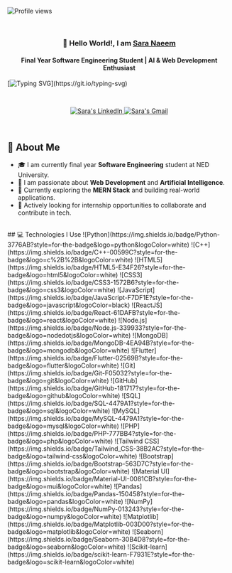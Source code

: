 <p align="left"> <img src="https://komarev.com/ghpvc/?username=saranaeem1&label=Profile%20views&color=0e75b6&style=flat" alt="Profile views" /> </p>
<br/>
<h3 align="center">
         👋 Hello World!, I am
                <b><a target="_blank" href="www.linkedin.com/in/sara-naeem-7072b322a">Sara Naeem</a></b> 
</h3>
<h4 align="center">
         Final Year Software Engineering Student | AI & Web Development Enthusiast
</h4>

[![Typing SVG](https://readme-typing-svg.herokuapp.com?font=Fira+Code&pause=1000&color=00ADEF&width=600&lines=Software+Engineer+%7C+AI+and+Web+Development+Enthusiast;)](https://git.io/typing-svg)

<br/>

<p align="center">
 <a href="www.linkedin.com/in/sara-naeem-7072b322a" target="_blank">
  <img src="https://img.shields.io/badge/LinkedIn-0077B5?style=for-the-badge&logo=linkedin&logoColor=white" alt="Sara's LinkedIn"/>
 </a>
<a href="mailto:saranaeem754@gmail.com" target="_blank">
  <img src="https://img.shields.io/badge/Gmail-D14836?style=for-the-badge&logo=gmail&logoColor=white" alt="Sara's Gmail"/>
</a>
</p>

<br/>

## 🌟 About Me

<p>
<!--   <img align="right" width="250" src="/assets/programmer.png" alt="Coding gif"/> -->
         
  - 🎓 I am currently final year **Software Engineering** student at NED University.
  - 🌱 I am passionate about **Web Development** and **Artificial Intelligence**.
  - 🚀 Currently exploring the **MERN Stack** and building real-world applications.
  - 🎯 Actively looking for internship opportunities to collaborate and contribute in tech.
</p>

<br/>
## 💻 Technologies I Use
![Python](https://img.shields.io/badge/Python-3776AB?style=for-the-badge&logo=python&logoColor=white)
![C++](https://img.shields.io/badge/C++-00599C?style=for-the-badge&logo=c%2B%2B&logoColor=white)
![HTML5](https://img.shields.io/badge/HTML5-E34F26?style=for-the-badge&logo=html5&logoColor=white)
![CSS3](https://img.shields.io/badge/CSS3-1572B6?style=for-the-badge&logo=css3&logoColor=white)
![JavaScript](https://img.shields.io/badge/JavaScript-F7DF1E?style=for-the-badge&logo=javascript&logoColor=black)
![ReactJS](https://img.shields.io/badge/React-61DAFB?style=for-the-badge&logo=react&logoColor=white)
![Node.js](https://img.shields.io/badge/Node.js-339933?style=for-the-badge&logo=nodedotjs&logoColor=white)
![MongoDB](https://img.shields.io/badge/MongoDB-4EA94B?style=for-the-badge&logo=mongodb&logoColor=white)
![Flutter](https://img.shields.io/badge/Flutter-02569B?style=for-the-badge&logo=flutter&logoColor=white)
![Git](https://img.shields.io/badge/Git-F05032?style=for-the-badge&logo=git&logoColor=white)
![GitHub](https://img.shields.io/badge/GitHub-181717?style=for-the-badge&logo=github&logoColor=white)
![SQL](https://img.shields.io/badge/SQL-4479A1?style=for-the-badge&logo=sql&logoColor=white)
![MySQL](https://img.shields.io/badge/MySQL-4479A1?style=for-the-badge&logo=mysql&logoColor=white)
![PHP](https://img.shields.io/badge/PHP-777BB4?style=for-the-badge&logo=php&logoColor=white)
![Tailwind CSS](https://img.shields.io/badge/Tailwind_CSS-38B2AC?style=for-the-badge&logo=tailwind-css&logoColor=white)
![Bootstrap](https://img.shields.io/badge/Bootstrap-563D7C?style=for-the-badge&logo=bootstrap&logoColor=white)
![Material UI](https://img.shields.io/badge/Material-UI-0081CB?style=for-the-badge&logo=mui&logoColor=white)
![Pandas](https://img.shields.io/badge/Pandas-150458?style=for-the-badge&logo=pandas&logoColor=white)
![NumPy](https://img.shields.io/badge/NumPy-013243?style=for-the-badge&logo=numpy&logoColor=white)
![Matplotlib](https://img.shields.io/badge/Matplotlib-003D00?style=for-the-badge&logo=matplotlib&logoColor=white)
![Seaborn](https://img.shields.io/badge/Seaborn-30B4D8?style=for-the-badge&logo=seaborn&logoColor=white)
![Scikit-learn](https://img.shields.io/badge/scikit-learn-F7931E?style=for-the-badge&logo=scikit-learn&logoColor=white)

<br/>

